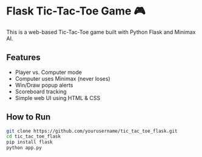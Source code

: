 # Flask Tic-Tac-Toe Game 🎮

This is a web-based Tic-Tac-Toe game built with Python Flask and Minimax AI.

## Features

- Player vs. Computer mode
- Computer uses Minimax (never loses)
- Win/Draw popup alerts
- Scoreboard tracking
- Simple web UI using HTML & CSS

## How to Run

```bash
git clone https://github.com/yourusername/tic_tac_toe_flask.git
cd tic_tac_toe_flask
pip install flask
python app.py
